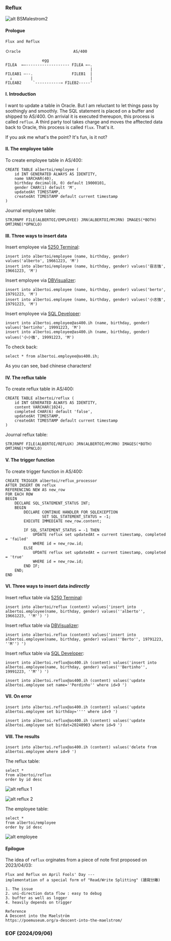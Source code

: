### Reflux 

![alt BSMalestrom2](img/BSMalestrom2.jpg)


#### Prologue 
```
Flux and Reflux

Ｏracle                       AS/400

                egg 
FILEA  ←—------------------- FILEA ←–.
                                     |
FILEAB1 —--.                 FILEB1  |
  ↓        |                         |
FILEAB2     `-----------→ FILEB2-----'
```


#### I. Introduction 
I want to update a table in Oracle. But I am reluctant to let things pass by soothingly and smoothly. The SQL statement is placed on a buffer and shipped to AS/400. On arrivial it is executed thereupon, this process is called `reflux`. A third party tool takes charge and moves the afftected data back to Oracle, this process is called `flux`. That's it. 

If you ask me what's the point? It's fun, is it not? 


#### II. The employee table 
To create employee table in AS/400: 
```
CREATE TABLE albertoi/employee (
    id INT GENERATED ALWAYS AS IDENTITY,
    name VARCHAR(40),
    birthday decimal(8, 0) default 19000101,
    gender CHAR(1) default 'M', 
    updatedAt TIMESTAMP, 
    createdAt TIMESTAMP default current timestamp
)
```

Journal employee table: 
```
STRJRNPF FILE(ALBERTOI/EMPLOYEE) JRN(ALBERTOI/MYJRN) IMAGES(*BOTH) OMTJRNE(*OPNCLO)
```


#### III. Three ways to insert data  
Insert employee via [5250 Terminal](https://en.wikipedia.org/wiki/IBM_5250): 
```
insert into albertoi/employee (name, birthday, gender) values('alberto', 19661223, 'M')
insert into albertoi/employee (name, birthday, gender) values('容志強', 19661223, 'M')
```

Insert employee via [DBVisualizer](https://www.dbvis.com/): 
```
insert into albertoi.employee (name, birthday, gender) values('berto', 19791223, 'M')
insert into albertoi.employee (name, birthday, gender) values('小志強', 19791223, 'M')
```

Insert employee via [SQL Developer](https://www.oracle.com/database/sqldeveloper/): 
```
insert into albertoi.employee@as400.ih (name, birthday, gender) values('bertinho', 19991223, 'M')
insert into albertoi.employee@as400.ih (name, birthday, gender) values('小小強', 19991223, 'M')
```

To check back: 
```
select * from albertoi.employee@as400.ih; 
```

As you can see, bad chinese characters! 


#### IV. The reflux table
To create reflux table in AS/400: 
```
CREATE TABLE albertoi/reflux (
    id INT GENERATED ALWAYS AS IDENTITY,
    content VARCHAR(1024),
    completed CHAR(6) default 'false',     
    updatedAt TIMESTAMP, 
    createdAt TIMESTAMP default current timestamp
)
```

Journal reflux table: 
```
STRJRNPF FILE(ALBERTOI/REFLUX) JRN(ALBERTOI/MYJRN) IMAGES(*BOTH) OMTJRNE(*OPNCLO)
```


#### V. The trigger function 
To create trigger function in AS/400:
```
CREATE TRIGGER albertoi/reflux_processor
AFTER INSERT ON reflux
REFERENCING NEW AS new_row
FOR EACH ROW
BEGIN
    DECLARE SQL_STATEMENT_STATUS INT;
    BEGIN
        DECLARE CONTINUE HANDLER FOR SQLEXCEPTION
                SET SQL_STATEMENT_STATUS = -1;
        EXECUTE IMMEDIATE new_row.content; 

        IF SQL_STATEMENT_STATUS = -1 THEN
            UPDATE reflux set updatedAt = current timestamp, completed = 'failed' 
            WHERE id = new_row.id;
        ELSE
            UPDATE reflux set updatedAt = current timestamp, completed = 'true' 
            WHERE id = new_row.id;
        END IF;
    END;
END
```


#### VI. Three ways to insert data *indirectly*
Insert reflux table via [5250 Terminal](https://en.wikipedia.org/wiki/IBM_5250): 
```
insert into albertoi/reflux (content) values('insert into albertoi.employee(name, birthday, gender) values(''alberto'', 19661223, ''M'') ')
```

Insert reflux table via [DBVisualizer](https://www.dbvis.com/): 
```
insert into albertoi.reflux (content) values('insert into albertoi.employee(name, birthday, gender) values(''Berto'', 19791223, ''M'') ')
```

Insert reflux table via [SQL Developer](https://www.oracle.com/database/sqldeveloper/): 
```
insert into albertoi.reflux@as400.ih (content) values('insert into albertoi.employee(name, birthday, gender) values(''Bertinho'', 19991223, ''M'') ')

insert into albertoi.reflux@as400.ih (content) values('update albertoi.employee set name=''Perdinho'' where id=9 ')
```


#### VII. On error
```
insert into albertoi.reflux@as400.ih (content) values('update albertoi.employee set birthday='''' where id=9 ')

insert into albertoi.reflux@as400.ih (content) values('update albertoi.employee set birdat=20240903 where id=9 ')
```


#### VIII. The results 
```
insert into albertoi.reflux@as400.ih (content) values('delete from albertoi.employee where id=9 ')
```

The reflux table: 
```
select *              
from albertoi/reflux  
order by id desc      
```

![alt reflux 1](img/reflux-1.JPG)

![alt reflux 2](img/reflux-2.JPG)

The employee table:
```
select *                
from albertoi/employee  
order by id desc        
```
![alt employee](img/employee.JPG)


#### Epilogue 
The idea of `reflux` orginates from a piece of note first proposed on 2023/04/03: 
```
Flux and Reflux on April Fools' Day --- 
implementation of a special form of "Read/Write Splitting" (讀寫分離)

1. The issue 
2. uni-direction data flow : easy to debug 
3. buffer as well as logger 
4. heavily depends on trigger 

Reference
A Descent into the Maelström
https://poemuseum.org/a-descent-into-the-maelstrom/
```


### EOF (2024/09/06)
